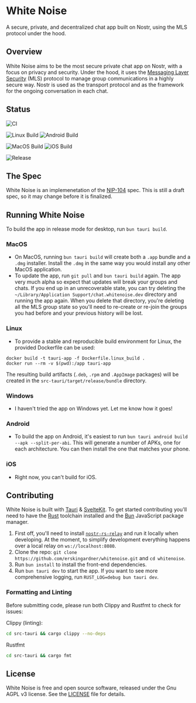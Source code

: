 # White Noise

A secure, private, and decentralized chat app built on Nostr, using the MLS protocol under the hood.

## Overview

White Noise aims to be the most secure private chat app on Nostr, with a focus on privacy and security. Under the hood, it uses the [Messaging Layer Security](https://www.rfc-editor.org/rfc/rfc9420.html) (MLS) protocol to manage group communications in a highly secure way. Nostr is used as the transport protocol and as the framework for the ongoing conversation in each chat.

## Status

![CI](https://github.com/erskingardner/whitenoise/actions/workflows/ci.yml/badge.svg?event=push)

![Linux Build](https://github.com/erskingardner/whitenoise/actions/workflows/build_linux.yml/badge.svg?event=push) ![Android Build](https://github.com/erskingardner/whitenoise/actions/workflows/build_android.yml/badge.svg?event=push)

![MacOS Build](https://github.com/erskingardner/whitenoise/actions/workflows/build_macos.yml/badge.svg?event=push) ![iOS Build](https://github.com/erskingardner/whitenoise/actions/workflows/build_ios.yml/badge.svg?event=push)

![Release](https://github.com/erskingardner/whitenoise/actions/workflows/release.yml/badge.svg?event=push)

## The Spec

White Noise is an implemenetation of the [NIP-104](https://github.com/nostr-protocol/nips/pull/1427) spec. This is still a draft spec, so it may change before it is finalized.

## Running White Noise

To build the app in release mode for desktop, run `bun tauri build`.

### MacOS

- On MacOS, running `bun tauri build` will create both a `.app` bundle and a `.dmg` installer. Install the `.dmg` in the same way you would install any other MacOS application.
- To update the app, run `git pull` and `bun tauri build` again. The app very much alpha so expect that updates will break your groups and chats. If you end up in an unrecoverable state, you can try deleting the `~/Library/Application Support/chat.whitenoise.dev` directory and running the app again. When you delete that directory, you're deleting all the MLS group state so you'll need to re-create or re-join the groups you had before and your previous history will be lost.

### Linux

- To provide a stable and reproducible build environment for Linux, the provided Dockerfile can be used:

```
docker build -t tauri-app -f Dockerfile.linux_build .
docker run --rm -v $(pwd):/app tauri-app
```

The resulting build artifacts (`.deb`, `.rpm` and `.AppImage` packages) will be created in the `src-tauri/target/release/bundle` directory.

### Windows

- I haven't tried the app on Windows yet. Let me know how it goes!

### Android

- To build the app on Android, it's easiest to run `bun tauri android build --apk --split-per-abi`. This will generate a number of APKs, one for each architecture. You can then install the one that matches your phone.

### iOS

- Right now, you can't build for iOS.

## Contributing

White Noise is built with [Tauri](https://tauri.app/) & [SvelteKit](https://kit.svelte.dev/). To get started contributing you'll need to have the [Rust](https://www.rust-lang.org/tools/install) toolchain installed and the [Bun](https://bun.sh/docs/installation) JavaScript package manager.

1. First off, you'll need to install [`nostr-rs-relay`](https://github.com/scsibug/nostr-rs-relay?tab=readme-ov-file) and run it locally when developing. At the moment, to simplify development everything happens over a local relay on `ws://localhost:8080`.
2. Clone the repo: `git clone https://github.com/erskingardner/whitenoise.git` and `cd whitenoise`.
3. Run `bun install` to install the front-end dependencies.
4. Run `bun tauri dev` to start the app. If you want to see more comprehensive logging, run `RUST_LOG=debug bun tauri dev`.

### Formatting and Linting

Before submitting code, please run both Clippy and Rustfmt to check for issues:

Clippy (linting):

```sh
cd src-tauri && cargo clippy --no-deps
```

Rustfmt

```sh
cd src-tauri && cargo fmt
```

## License

White Noise is free and open source software, released under the Gnu AGPL v3 license. See the [LICENSE](LICENSE) file for details.
